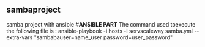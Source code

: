 ## sambaproject
samba project with ansible
#**ANSIBLE PART**
The command used toexecute the following file is : ansible-playbook -i hosts -l servscaleway samba.yml --extra-vars "sambabauser=name_user password=user_password"
